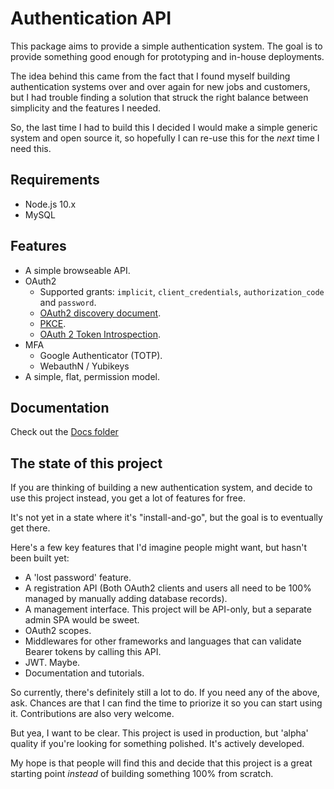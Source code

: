 Authentication API
==================

This package aims to provide a simple authentication system. The goal is to
provide something good enough for prototyping and in-house deployments.

The idea behind this came from the fact that I found myself building
authentication systems over and over again for new jobs and customers, but I
had trouble finding a solution that struck the right balance between
simplicity and the features I needed.

So, the last time I had to build this I decided I would make a simple generic
system and open source it, so hopefully I can re-use this for the _next_
time I need this.

Requirements
------------

* Node.js 10.x
* MySQL

Features
--------

* A simple browseable API.
* OAuth2
  * Supported grants: `implicit`, `client_credentials`, `authorization_code` and `password`.
  * [OAuth2 discovery document][1].
  * [PKCE][3].
  * [OAuth 2 Token Introspection][2].
* MFA
  * Google Authenticator (TOTP).
  * WebauthN / Yubikeys
* A simple, flat, permission model.

Documentation
-------------

Check out the [Docs folder](https://github.com/curveball/a12n-server/tree/master/docs)

The state of this project
-------------------------

If you are thinking of building a new authentication system, and decide to use
this project instead, you get a lot of features for free.

It's not yet in a state where it's "install-and-go", but the goal is to
eventually get there.

Here's a few key features that I'd imagine people might want, but hasn't been
built yet:

* A 'lost password' feature.
* A registration API (Both OAuth2 clients and users all need to be 100%
  managed by manually adding database records).
* A management interface. This project will be API-only, but a separate admin
  SPA would be sweet.
* OAuth2 scopes.
* Middlewares for other frameworks and languages that can validate Bearer
  tokens by calling this API.
* JWT. Maybe.
* Documentation and tutorials.

So currently, there's definitely still a lot to do. If you need any of the
above, ask. Chances are that I can find the time to priorize it so you can
start using it. Contributions are also very welcome.

But yea, I want to be clear. This project is used in production, but 'alpha'
quality if you're looking for something polished. It's actively developed.

My hope is that people will find this and decide that this project is a great
starting point _instead_ of building something 100% from scratch.

[1]: https://tools.ietf.org/html/rfc8414 "OAuth 2.0 Authorization Server Metadata"
[2]: https://tools.ietf.org/html/rfc7662 "OAuth 2 Token Introspection"
[3]: https://tools.ietf.org/html/rfc7636 "Proof Key for Code Exchange by OAuth Public Clients"
